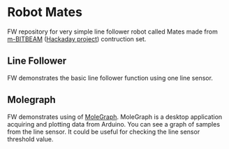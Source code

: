 # Robot Mates

FW repository for very simple line follower robot called Mates made from [m-BITBEAM](https://www.e-mole.cz/diy/m-bitbeam) ([Hackaday project](https://hackaday.io/project/158815-m-bitbeam-construction-set)) contruction set.

## Line Follower

FW demonstrates the basic line follower function using one line sensor.

## Molegraph

FW demonstrates using of [MoleGraph](https://www.e-mole.cz/diy/molegraph). MoleGraph is a desktop application acquiring and plotting data from Arduino. You can see a graph of samples from the line sensor. It could be useful for checking the line sensor threshold value.
